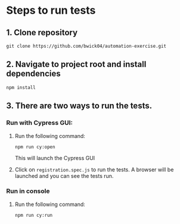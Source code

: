 # Steps to run tests

## 1. Clone repository

```git clone https://github.com/bwick04/automation-exercise.git```

## 2. Navigate to project root and install dependencies

```npm install```


## 3. There are two ways to run the tests.

### Run with Cypress GUI:

1. Run the following command:

    ```npm run cy:open```

    This will launch the Cypress GUI

2. Click on `registration.spec.js` to run the tests. A browser will be launched and you can see the tests run.

### Run in console

1. Run the following command:
    
    ```npm run cy:run```
